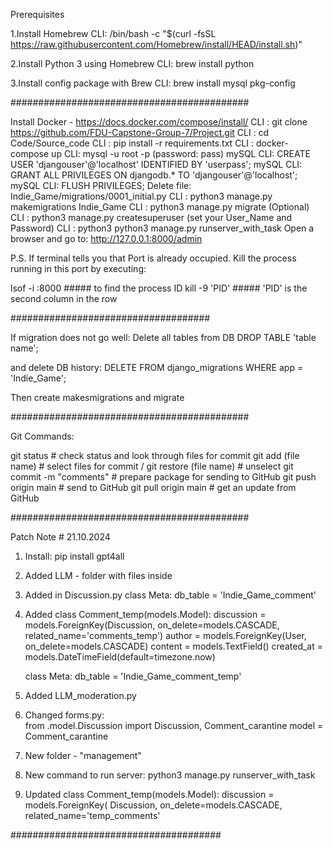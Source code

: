 Prerequisites

1.Install Homebrew CLI: /bin/bash -c "$(curl -fsSL https://raw.githubusercontent.com/Homebrew/install/HEAD/install.sh)"

2.Install Python 3 using Homebrew CLI: brew install python

3.Install config package with Brew CLI: brew install mysql pkg-config

###########################################

Install Docker - https://docs.docker.com/compose/install/
CLI : git clone https://github.com/FDU-Capstone-Group-7/Project.git
CLI : cd Code/Source_code
CLI : pip install -r requirements.txt
CLI : docker-compose up
CLI: mysql -u root -p (password: pass)
mySQL CLI: CREATE USER 'djangouser'@'localhost' IDENTIFIED BY 'userpass';
mySQL CLI: GRANT ALL PRIVILEGES ON djangodb.* TO 'djangouser'@'localhost';
mySQL CLI: FLUSH PRIVILEGES;
Delete file: Indie_Game/migrations/0001_initial.py
CLI : python3 manage.py makemigrations Indie_Game
CLI : python3 manage.py migrate
(Optional) CLI : python3 manage.py createsuperuser (set your User_Name and Password)
CLI : python3 python3 manage.py runserver_with_task
Open a browser and go to: http://127.0.0.1:8000/admin

P.S. If terminal tells you that Port is already occupied. Kill the process running in this port by executing:

lsof -i :8000 ##### to find the process ID
kill -9 'PID' ##### 'PID' is the second column in the row

####################################

If migration does not go well:
Delete all tables from DB 
DROP TABLE 'table name';

and delete DB history:
DELETE FROM django_migrations WHERE app = 'Indie_Game';

Then create makesmigrations and migrate

###########################################

Git Commands:

git status # check status and look through files for commit
git add (file name) # select files for commit / git restore (file name) # unselect
git commit -m "comments" # prepare package for sending to GitHub
git push origin main # send to GitHub
git pull origin main # get an update from GitHub

###########################################

Patch Note # 21.10.2024

1. Install: pip install gpt4all
2. Added LLM - folder with files inside
3. Added in Discussion.py 
        class Meta:
        db_table = 'Indie_Game_comment'
4. Added
    class Comment_temp(models.Model):
    discussion = models.ForeignKey(Discussion, on_delete=models.CASCADE, related_name='comments_temp')
    author = models.ForeignKey(User, on_delete=models.CASCADE)
    content = models.TextField()
    created_at = models.DateTimeField(default=timezone.now)

    class Meta:
        db_table = 'Indie_Game_comment_temp'
5. Added LLM_moderation.py
6. Changed forms.py:  
    from .model.Discussion import Discussion, Comment_carantine
    model = Comment_carantine
7. New folder - "management"
8. New command to run server: python3 manage.py runserver_with_task
9. Updated 
    class Comment_temp(models.Model):
        discussion = models.ForeignKey(
            Discussion,
            on_delete=models.CASCADE,
            related_name='temp_comments'

######################################
